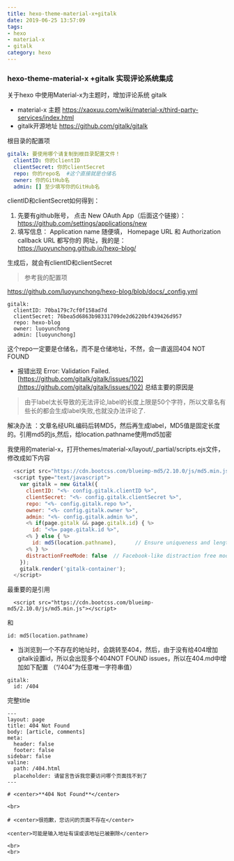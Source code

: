 ```yaml
---
title: hexo-theme-material-x+gitalk
date: 2019-06-25 13:57:09
tags: 
- hexo
- material-x
- gitalk
category: hexo
---
```


### hexo-theme-material-x +gitalk 实现评论系统集成
关于hexo 中使用Material-x为主题时，增加评论系统 gitalk

* material-x 主题  https://xaoxuu.com/wiki/material-x/third-party-services/index.html
* gitalk开源地址 https://github.com/gitalk/gitalk

<!-- more -->

根目录的配置项
~~~yml
gitalk: 要使用哪个请复制到根目录配置文件！
  clientID: 你的clientID
  clientSecret: 你的clientSecret
  repo: 你的repo名  #这个直接就是仓储名
  owner: 你的GitHub名
  admin: [] 至少填写你的GitHub名
~~~

clientID和clientSecret如何得到：
1. 先要有github账号， 点击 New OAuth App（后面这个链接）： https://github.com/settings/applications/new
2. 填写信息：
Application name 随便填，
Homepage URL 和 Authorization callback URL 都写你的 网址，我的是：https://luoyunchong.github.io/hexo-blog/

生成后，就会有clientID和clientSecret

> 参考我的配置项

https://github.com/luoyunchong/hexo-blog/blob/docs/_config.yml


~~~
gitalk: 
  clientID: 70ba179c7cf0f158ad7d
  clientSecret: 76bea5d6863b98331709de2d6220bf439426d957
  repo: hexo-blog
  owner: luoyunchong
  admin: [luoyunchong]
~~~

这个repo一定要是仓储名，而不是仓储地址，不然，会一直返回404 NOT FOUND



* 报错出现 Error: Validation Failed.
[https://github.com/gitalk/gitalk/issues/102](https://github.com/gitalk/gitalk/issues/102)
总结主要的原因是
> 由于label太长导致的无法评论,label的长度上限是50个字符，所以文章名有些长的都会生成label失败,也就没办法评论了.

解决办法 ：文章名经URL编码后转MD5，然后再生成label，MD5值是固定长度的。引用md5的js,然后，给location.pathname使用md5加密

我使用的material-x，打开themes/material-x/layout/_partial/scripts.ejs文件，修改成如下内容
~~~javascript
  <script src="https://cdn.bootcss.com/blueimp-md5/2.10.0/js/md5.min.js"></script>
  <script type="text/javascript">
    var gitalk = new Gitalk({
      clientID: "<%- config.gitalk.clientID %>",
      clientSecret: "<%- config.gitalk.clientSecret %>",
      repo: "<%- config.gitalk.repo %>",
      owner: "<%- config.gitalk.owner %>",
      admin: "<%- config.gitalk.admin %>",
      <% if(page.gitalk && page.gitalk.id) { %>
        id: "<%= page.gitalk.id %>",
      <% } else { %>
        id: md5(location.pathname),      // Ensure uniqueness and length less than 50
      <% } %>
      distractionFreeMode: false  // Facebook-like distraction free mode
    });
    gitalk.render('gitalk-container');
  </script>
~~~
最重要的是引用

~~~
  <script src="https://cdn.bootcss.com/blueimp-md5/2.10.0/js/md5.min.js"></script> 
~~~
和
~~~
id: md5(location.pathname)
~~~

* 当浏览到一个不存在的地址时，会跳转至404，然后，由于没有给404增加gitalk设置id，所以会出现多个404NOT FOUND issues，所以在404.md中增加如下配置 （“/404”为任意唯一字符串值）
~~~
gitalk:
  id: /404
~~~

完整title
~~~
---
layout: page
title: 404 Not Found
body: [article, comments]
meta:
  header: false
  footer: false
sidebar: false
valine:
  path: /404.html
  placeholder: 请留言告诉我您要访问哪个页面找不到了
---

# <center>**404 Not Found**</center>

<br>

# <center>很抱歉，您访问的页面不存在</center>

<center>可能是输入地址有误或该地址已被删除</center>

<br>
<br>
~~~